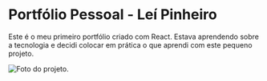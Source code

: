 <h1>Portfólio Pessoal - Leí Pinheiro</h1>
<p>Este é o meu primeiro portfólio criado com React. Estava aprendendo sobre a tecnologia e decidi colocar em prática o que aprendi com este pequeno projeto.</p>
<img src="https://github.com/LeiPinheiro/Meu-portfolio/blob/main/src/assets/Opera%20Instant%C3%A2neo_2024-09-07_181449_localhost.png?raw=true" alt="Foto do projeto.">
